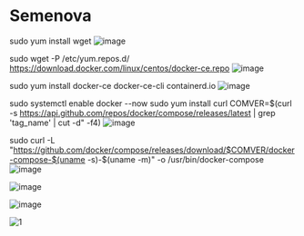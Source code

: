 # Semenova


sudo yum install wget
![image](https://github.com/user-attachments/assets/b2650d1d-f531-4e25-9842-012e9076cc60)

sudo wget -P /etc/yum.repos.d/ https://download.docker.com/linux/centos/docker-ce.repo
![image](https://github.com/user-attachments/assets/8974b604-8238-4c21-aa7e-33faa8bc1952)

sudo yum install docker-ce docker-ce-cli containerd.io
![image](https://github.com/user-attachments/assets/ffdd913c-33d2-4489-a59c-581928dbc968)

sudo systemctl enable docker --now
sudo yum install curl
COMVER=$(curl -s https://api.github.com/repos/docker/compose/releases/latest | grep 'tag_name' | cut -d\" -f4)
![image](https://github.com/user-attachments/assets/1a319c45-0467-4354-80ae-8adb82d8ad57)

sudo curl -L "https://github.com/docker/compose/releases/download/$COMVER/docker-compose-$(uname -s)-$(uname -m)" -o /usr/bin/docker-compose
![image](https://github.com/user-attachments/assets/6f4a7ffc-ff0c-4155-a082-07d7d0efc5e5)

![image](https://github.com/user-attachments/assets/5a7024a8-b070-489c-a21b-1799118f110a)

![image](https://github.com/user-attachments/assets/b469b556-d8b7-467c-a1d9-125487dcafd8)







![1](https://github.com/user-attachments/assets/d47785a9-3f36-4d62-9012-bc075d5654ce)
